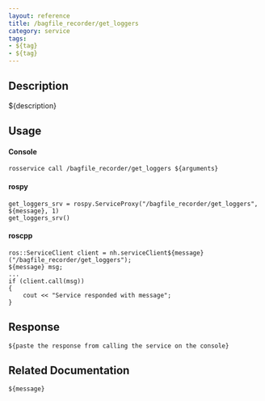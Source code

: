 ```yaml
---
layout: reference
title: /bagfile_recorder/get_loggers
category: service
tags: 
- ${tag} 
- ${tag}
---
```


## Description
${description}

## Usage
#### Console
```
rosservice call /bagfile_recorder/get_loggers ${arguments}
```

#### rospy
```
get_loggers_srv = rospy.ServiceProxy("/bagfile_recorder/get_loggers", ${message}, 1)
get_loggers_srv()
```

#### roscpp
```
ros::ServiceClient client = nh.serviceClient${message}("/bagfile_recorder/get_loggers");
${message} msg;
...
if (client.call(msg))
{
    cout << "Service responded with message";
}
```

## Response
```
${paste the response from calling the service on the console}
```

## Related Documentation
``${message}``  